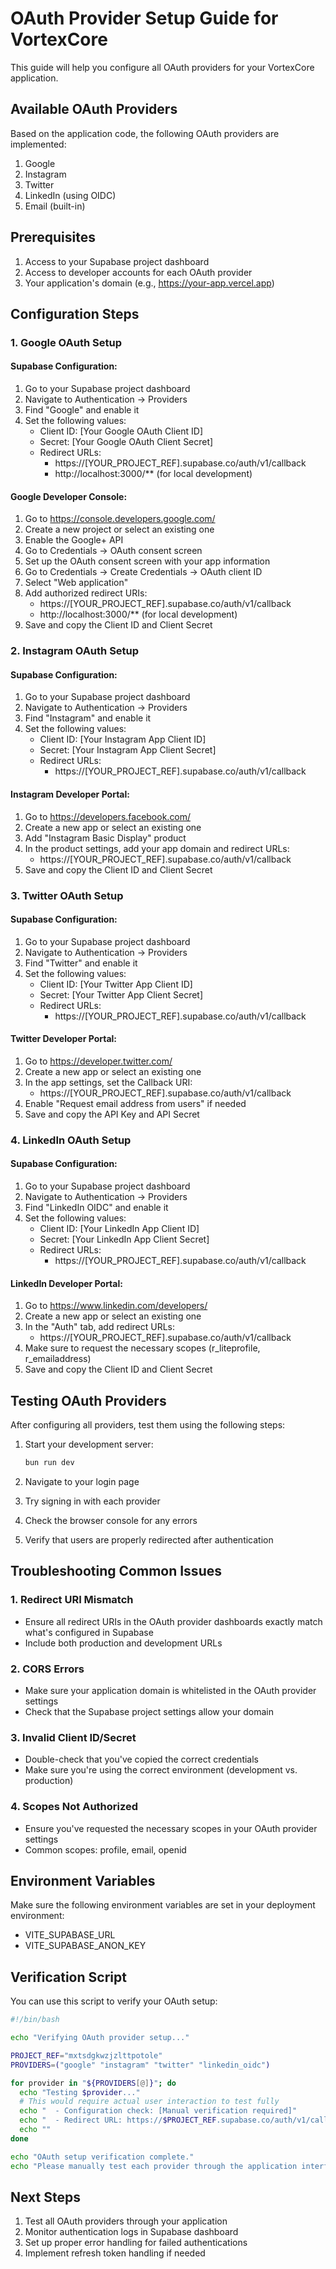 # OAuth Provider Setup Guide for VortexCore

This guide will help you configure all OAuth providers for your VortexCore application.

## Available OAuth Providers

Based on the application code, the following OAuth providers are implemented:
1. Google
2. Instagram
3. Twitter
4. LinkedIn (using OIDC)
5. Email (built-in)

## Prerequisites

1. Access to your Supabase project dashboard
2. Access to developer accounts for each OAuth provider
3. Your application's domain (e.g., https://your-app.vercel.app)

## Configuration Steps

### 1. Google OAuth Setup

#### Supabase Configuration:
1. Go to your Supabase project dashboard
2. Navigate to Authentication → Providers
3. Find "Google" and enable it
4. Set the following values:
   - Client ID: [Your Google OAuth Client ID]
   - Secret: [Your Google OAuth Client Secret]
   - Redirect URLs: 
     - https://[YOUR_PROJECT_REF].supabase.co/auth/v1/callback
     - http://localhost:3000/** (for local development)

#### Google Developer Console:
1. Go to https://console.developers.google.com/
2. Create a new project or select an existing one
3. Enable the Google+ API
4. Go to Credentials → OAuth consent screen
5. Set up the OAuth consent screen with your app information
6. Go to Credentials → Create Credentials → OAuth client ID
7. Select "Web application"
8. Add authorized redirect URIs:
   - https://[YOUR_PROJECT_REF].supabase.co/auth/v1/callback
   - http://localhost:3000/** (for local development)
9. Save and copy the Client ID and Client Secret

### 2. Instagram OAuth Setup

#### Supabase Configuration:
1. Go to your Supabase project dashboard
2. Navigate to Authentication → Providers
3. Find "Instagram" and enable it
4. Set the following values:
   - Client ID: [Your Instagram App Client ID]
   - Secret: [Your Instagram App Client Secret]
   - Redirect URLs:
     - https://[YOUR_PROJECT_REF].supabase.co/auth/v1/callback

#### Instagram Developer Portal:
1. Go to https://developers.facebook.com/
2. Create a new app or select an existing one
3. Add "Instagram Basic Display" product
4. In the product settings, add your app domain and redirect URLs:
   - https://[YOUR_PROJECT_REF].supabase.co/auth/v1/callback
5. Save and copy the Client ID and Client Secret

### 3. Twitter OAuth Setup

#### Supabase Configuration:
1. Go to your Supabase project dashboard
2. Navigate to Authentication → Providers
3. Find "Twitter" and enable it
4. Set the following values:
   - Client ID: [Your Twitter App Client ID]
   - Secret: [Your Twitter App Client Secret]
   - Redirect URLs:
     - https://[YOUR_PROJECT_REF].supabase.co/auth/v1/callback

#### Twitter Developer Portal:
1. Go to https://developer.twitter.com/
2. Create a new app or select an existing one
3. In the app settings, set the Callback URI:
   - https://[YOUR_PROJECT_REF].supabase.co/auth/v1/callback
4. Enable "Request email address from users" if needed
5. Save and copy the API Key and API Secret

### 4. LinkedIn OAuth Setup

#### Supabase Configuration:
1. Go to your Supabase project dashboard
2. Navigate to Authentication → Providers
3. Find "LinkedIn OIDC" and enable it
4. Set the following values:
   - Client ID: [Your LinkedIn App Client ID]
   - Secret: [Your LinkedIn App Client Secret]
   - Redirect URLs:
     - https://[YOUR_PROJECT_REF].supabase.co/auth/v1/callback

#### LinkedIn Developer Portal:
1. Go to https://www.linkedin.com/developers/
2. Create a new app or select an existing one
3. In the "Auth" tab, add redirect URLs:
   - https://[YOUR_PROJECT_REF].supabase.co/auth/v1/callback
4. Make sure to request the necessary scopes (r_liteprofile, r_emailaddress)
5. Save and copy the Client ID and Client Secret

## Testing OAuth Providers

After configuring all providers, test them using the following steps:

1. Start your development server:
   ```bash
   bun run dev
   ```

2. Navigate to your login page
3. Try signing in with each provider
4. Check the browser console for any errors
5. Verify that users are properly redirected after authentication

## Troubleshooting Common Issues

### 1. Redirect URI Mismatch
- Ensure all redirect URIs in the OAuth provider dashboards exactly match what's configured in Supabase
- Include both production and development URLs

### 2. CORS Errors
- Make sure your application domain is whitelisted in the OAuth provider settings
- Check that the Supabase project settings allow your domain

### 3. Invalid Client ID/Secret
- Double-check that you've copied the correct credentials
- Make sure you're using the correct environment (development vs. production)

### 4. Scopes Not Authorized
- Ensure you've requested the necessary scopes in your OAuth provider settings
- Common scopes: profile, email, openid

## Environment Variables

Make sure the following environment variables are set in your deployment environment:
- VITE_SUPABASE_URL
- VITE_SUPABASE_ANON_KEY

## Verification Script

You can use this script to verify your OAuth setup:

```bash
#!/bin/bash

echo "Verifying OAuth provider setup..."

PROJECT_REF="mxtsdgkwzjzlttpotole"
PROVIDERS=("google" "instagram" "twitter" "linkedin_oidc")

for provider in "${PROVIDERS[@]}"; do
  echo "Testing $provider..."
  # This would require actual user interaction to test fully
  echo "  - Configuration check: [Manual verification required]"
  echo "  - Redirect URL: https://$PROJECT_REF.supabase.co/auth/v1/callback"
  echo ""
done

echo "OAuth setup verification complete."
echo "Please manually test each provider through the application interface."
```

## Next Steps

1. Test all OAuth providers through your application
2. Monitor authentication logs in Supabase dashboard
3. Set up proper error handling for failed authentications
4. Implement refresh token handling if needed